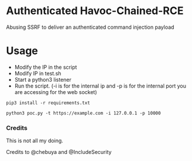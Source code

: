 # Authenticated Havoc-Chained-RCE
Abusing SSRF to deliver an authenticated command injection payload

# Usage

- Modify the IP in the script
- Modify IP in test.sh
- Start a python3 listener
- Run the script. (-i is for the internal ip and -p is for the internal port you are accessing for the web socket)

```pip3 install -r requirements.txt```

```python3 poc.py -t https://example.com -i 127.0.0.1 -p 10000```


### Credits
This is not all my doing.

Credits to @chebuya and @IncludeSecurity
